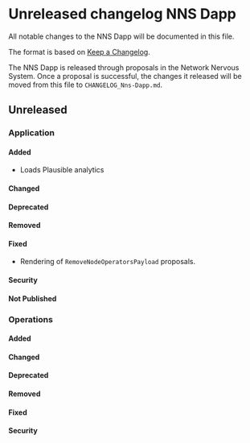 # Unreleased changelog NNS Dapp

All notable changes to the NNS Dapp will be documented in this file.

The format is based on [Keep a Changelog](https://keepachangelog.com/en/1.0.0/).

The NNS Dapp is released through proposals in the Network Nervous System. Once a
proposal is successful, the changes it released will be moved from this file to
`CHANGELOG_Nns-Dapp.md`.

## Unreleased

### Application

#### Added

- Loads Plausible analytics

#### Changed

#### Deprecated

#### Removed

#### Fixed

* Rendering of `RemoveNodeOperatorsPayload` proposals.

#### Security

#### Not Published

### Operations

#### Added

#### Changed

#### Deprecated

#### Removed

#### Fixed

#### Security
